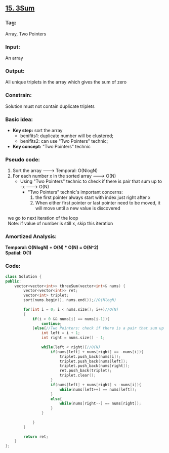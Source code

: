 ## [15. 3Sum](https://leetcode.com/problems/3sum/description/)
### Tag:
Array, Two Pointers
### Input:
An array 
### Output:
All unique triplets in the array which gives the sum of zero
### Constrain:
Solution must not contain duplicate triplets
### Basic idea:
* __Key step:__ sort the array
	* benifits1: duplicate number will be clustered;
	* benifits2: can use "Two Pointers" technic;
* __Key concept:__ "Two Pointers" technic
### Pseudo code:
1. Sort the array ---> Temporal: O(NlogN)
2. For each number x in the sorted array ---> O(N)
	* Using "Two Pointers" technic to check if there is pair that sum up to -x ---> O(N)	
		* "Two Pointers" technic's important concerns:
			1. the first pointer always start with index just right after x
			2. When either first pointer or last pointer need to be moved, it will move until a new value is discovered
			
   we go to next iteration of the loop  
   Note: if value of number is still x, skip this iteration
### Amortized Analysis:
__Temporal: O(NlogN) + O(N) * O(N) = O(N^2)__  
__Spatial: O(1)__

### Code:
```c++
class Solution {
public:
    vector<vector<int>> threeSum(vector<int>& nums) {
        vector<vector<int>> ret;
        vector<int> triplet;
        sort(nums.begin(), nums.end());//O(NlogN)
        
        for(int i = 0; i < nums.size(); i++)//O(N)
        {
            if(i > 0 && nums[i] == nums[i-1]){
                continue;
            }else{//Two Pointers: check if there is a pair that sum up to -num[i]
                int left = i + 1;
                int right = nums.size() - 1;
                
                while(left < right){//O(N)
                    if(nums[left] + nums[right] == -nums[i]){
                        triplet.push_back(nums[i]); 
                        triplet.push_back(nums[left]);
                        triplet.push_back(nums[right]);
                        ret.push_back(triplet);
                        triplet.clear();
                    }
                    if(nums[left] + nums[right] < -nums[i]){
                        while(nums[left++] == nums[left]);
                    }
                    else{
                        while(nums[right--] == nums[right]);
                    }
                }
                
            }
        }
        
        return ret;
    }
};
```
